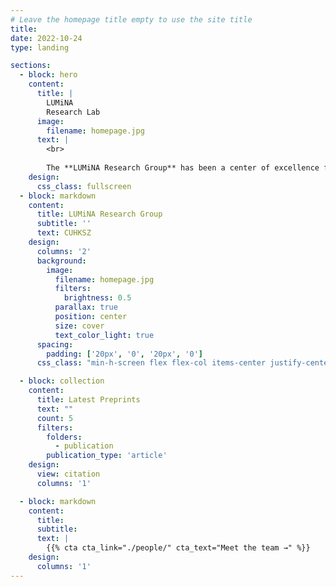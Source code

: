 ```yaml
---
# Leave the homepage title empty to use the site title
title:
date: 2022-10-24
type: landing

sections:
  - block: hero
    content:
      title: |
        LUMiNA
        Research Lab
      image:
        filename: homepage.jpg
      text: |
        <br>
        
        The **LUMiNA Research Group** has been a center of excellence for Artificial Intelligence research, teaching, and practice since its founding in 2016.
    design:
      css_class: fullscreen
  - block: markdown
    content:
      title: LUMiNA Research Group
      subtitle: ''
      text: CUHKSZ
    design:
      columns: '2'
      background:
        image: 
          filename: homepage.jpg
          filters:
            brightness: 0.5
          parallax: true
          position: center
          size: cover
          text_color_light: true
      spacing:
        padding: ['20px', '0', '20px', '0']
      css_class: "min-h-screen flex flex-col items-center justify-center text-center text-white"

  - block: collection
    content:
      title: Latest Preprints
      text: ""
      count: 5
      filters:
        folders:
          - publication
        publication_type: 'article'
    design:
      view: citation
      columns: '1'

  - block: markdown
    content:
      title:
      subtitle:
      text: |
        {{% cta cta_link="./people/" cta_text="Meet the team →" %}}
    design:
      columns: '1'
---
```

